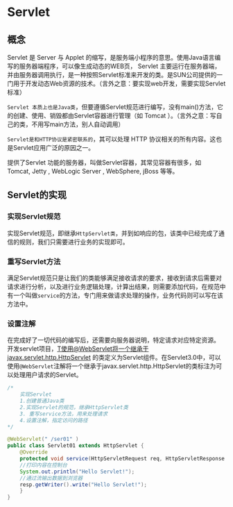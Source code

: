 

# Servlet

## 概念

Servlet 是 Server 与 Applet 的缩写，是服务端小程序的意思。使用Java语言编写的服务器端程序，可以像生成动态的WEB页， Servlet 主要运行在服务器端，并由服务器调用执行，是一种按照Servlet标准来开发的类。是SUN公司提供的一门用于开发动态Web资源的技术。（言外之意：要实现web开发，需要实现Servlet标准）

`Servlet 本质上也是Java类`，但要遵循Servlet规范进行编写，没有main()方法，它的创建、使用、销毁都由Servlet容器进行管理（如 Tomcat ）。（言外之意：写自己的类，不用写main方法，别人自动调用）

`Servlet是和HTTP协议是紧密联系的`，其可以处理 HTTP 协议相关的所有内容。这也是Servlet应用广泛的原因之一。

提供了Servlet 功能的服务器，叫做Servlet容器，其常见容器有很多，如 Tomcat, Jetty , WebLogic Server , WebSphere, jBoss 等等。

## Servlet的实现

### 实现Servlet规范

实现Servlet规范，即继承`HttpServlet类`，并到如响应的包，该类中已经完成了通信的规则，我们只需要进行业务的实现即可。

### 重写Servlet方法

满足Servlet规范只是让我们的类能够满足接收请求的要求，接收到请求后需要对请求进行分析，以及进行业务逻辑处理，计算出结果，则需要添加代码，在规范中有一个叫做`service`的方法，专门用来做请求处理的操作，业务代码则可以写在该方法中。

### 设置注解

在完成好了一切代码的编写后，还需要向服务器说明，特定请求对应特定资源。
开发servlet项目，T使用@WebServlet将一个继承于javax.servlet.http.HttpServlet 的类定义为Servlet组件。在Servlet3.0中，可以使用`@WebServlet`注解将一个继承于javax.servlet.http.HttpServlet的类标注为可以处理用户请求的Servlet。



```java
/*
	实现Servlet
    1.创建普通Java类
    2.实现Servlet的规范，继承HttpServlet类
    3. 重写service方法，用来处理请求
    4.设置注解，指定访问的路径
*/

@WebServlet(" /ser01" )
public class Servlet01 extends HttpServlet {
	@Override
	protected void service(HttpServletRequest req, HttpServletResponse resp) throws ServletException, IOException{
	//打印内容在控制台
	System.out.println("Hello Servlet!");
	//通过流输出数据到浏览器
	resp.getWriter().write("Hello Servlet!");
	}
}
```

